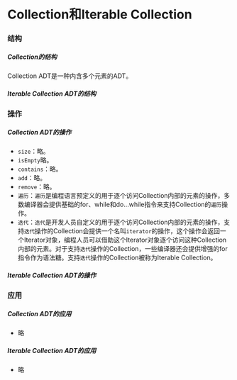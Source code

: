 # Collection和Iterable Collection

### 结构

##### Collection的结构

Collection ADT是一种内含多个元素的ADT。

##### Iterable Collection ADT的结构



### 操作

##### Collection ADT的操作

- `size`：略。
- `isEmpty`略。
- `contains`：略。
- `add`：略。
- `remove`：略。
- `遍历`：`遍历`是编程语言预定义的用于逐个访问Collection内部的元素的操作，多数编译器会提供基础的for、while和do...while指令来支持Collection的`遍历`操作。
- `迭代`：`迭代`是开发人员自定义的用于逐个访问Collection内部的元素的操作，支持`迭代`操作的Collection会提供一个名叫`iterator`的操作，这个操作会返回一个Iterator对象，编程人员可以借助这个Iterator对象逐个访问这种Collection内部的元素。对于支持`迭代`操作的Collection，一些编译器还会提供增强的for指令作为语法糖。支持`迭代`操作的Collection被称为Iterable Collection。

##### Iterable Collection ADT的操作



### 应用

##### Collection ADT的应用

- 略

##### Iterable Collection ADT的应用

- 略
